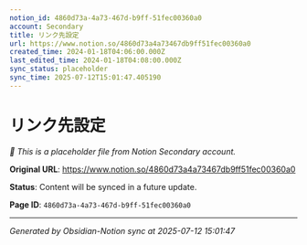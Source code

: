 ```yaml
---
notion_id: 4860d73a-4a73-467d-b9ff-51fec00360a0
account: Secondary
title: リンク先設定
url: https://www.notion.so/4860d73a4a73467db9ff51fec00360a0
created_time: 2024-01-18T04:06:00.000Z
last_edited_time: 2024-01-18T04:08:00.000Z
sync_status: placeholder
sync_time: 2025-07-12T15:01:47.405190
---
```


# リンク先設定

*🔄 This is a placeholder file from Notion Secondary account.*

**Original URL**: https://www.notion.so/4860d73a4a73467db9ff51fec00360a0

**Status**: Content will be synced in a future update.

**Page ID**: `4860d73a-4a73-467d-b9ff-51fec00360a0`

---

*Generated by Obsidian-Notion sync at 2025-07-12 15:01:47*
